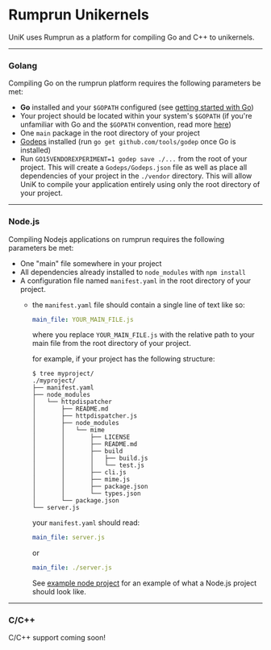 # Rumprun Unikernels

UniK uses Rumprun as a platform for compiling Go and C++ to unikernels.

---

### Golang
Compiling Go on the rumprun platform requires the following parameters be met:
* **Go** installed and your `$GOPATH` configured (see [getting started with Go](https://golang.org/doc/install))
* Your project should be located within your system's `$GOPATH` (if you're unfamiliar with Go and the `$GOPATH` convention, read more [here](http://stackoverflow.com/questions/7970390/what-should-be-the-values-of-gopath-and-goroot))
* One `main` package in the root directory of your project
* [Godeps](https://github.com/tools/godep) installed (run `go get github.com/tools/godep` once Go is installed)
* Run `GO15VENDOREXPERIMENT=1 godep save ./...` from the root of your project. This will create a `Godeps/Godeps.json` file as well as place all dependencies of your project in the `./vendor` directory. This will allow UniK to compile your application entirely using only the root directory of your project.

---

### Node.js
Compiling Nodejs applications on rumprun requires the following parameters be met:
* One "main" file somewhere in your project
* All dependencies already installed to `node_modules` with `npm install `
* A configuration file named `manifest.yaml` in the root directory of your project.
  * the `manifest.yaml` file should contain a single line of text like so:
    ```yaml
    main_file: YOUR_MAIN_FILE.js
    ```
    where you replace `YOUR_MAIN_FILE.js` with the relative path to your main file from the root directory of your project.

    for example, if your project has the following structure:
    ```
    $ tree myproject/
    ./myproject/
    ├── manifest.yaml
    ├── node_modules
    │   └── httpdispatcher
    │       ├── README.md
    │       ├── httpdispatcher.js
    │       ├── node_modules
    │       │   └── mime
    │       │       ├── LICENSE
    │       │       ├── README.md
    │       │       ├── build
    │       │       │   ├── build.js
    │       │       │   └── test.js
    │       │       ├── cli.js
    │       │       ├── mime.js
    │       │       ├── package.json
    │       │       └── types.json
    │       └── package.json
    └── server.js
    ```
    your `manifest.yaml` should read:
    ```yaml
    main_file: server.js
    ```
    or
    ```yaml
    main_file: ./server.js
    ```

    See [example node project](../examples/example-nodejs-app) for an example of what a Node.js project should look like.
---

### C/C++

C/C++ support coming soon!
